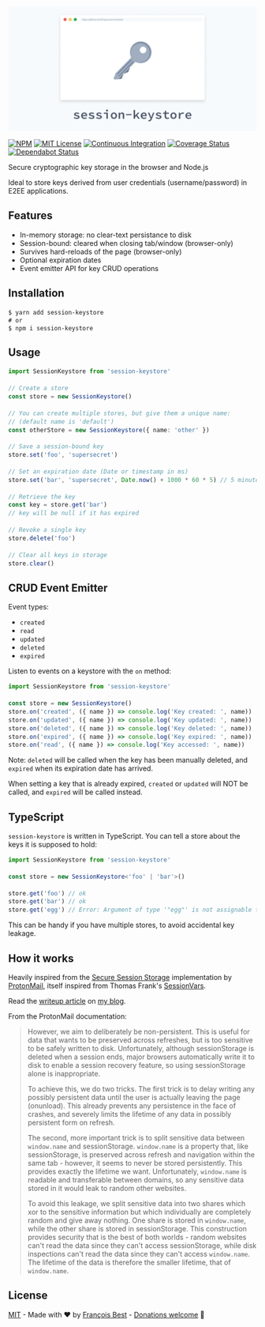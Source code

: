 <img
  src="./img/header@2x.png"
  width="640px"
  alt="session-keystore"
/>

[![NPM](https://img.shields.io/npm/v/session-keystore?color=red)](https://www.npmjs.com/package/session-keystore)
[![MIT License](https://img.shields.io/github/license/47ng/session-keystore.svg?color=blue)](https://github.com/47ng/session-keystore/blob/master/LICENSE)
[![Continuous Integration](https://github.com/47ng/session-keystore/workflows/Continuous%20Integration/badge.svg?branch=next)](https://github.com/47ng/session-keystore/actions)
[![Coverage Status](https://coveralls.io/repos/github/47ng/session-keystore/badge.svg?branch=next)](https://coveralls.io/github/47ng/session-keystore?branch=next)
[![Dependabot Status](https://api.dependabot.com/badges/status?host=github&repo=47ng/session-keystore)](https://dependabot.com)

Secure cryptographic key storage in the browser and Node.js

Ideal to store keys derived from user credentials (username/password) in
E2EE applications.

## Features

- In-memory storage: no clear-text persistance to disk
- Session-bound: cleared when closing tab/window (browser-only)
- Survives hard-reloads of the page (browser-only)
- Optional expiration dates
- Event emitter API for key CRUD operations

## Installation

```shell
$ yarn add session-keystore
# or
$ npm i session-keystore
```

## Usage

```ts
import SessionKeystore from 'session-keystore'

// Create a store
const store = new SessionKeystore()

// You can create multiple stores, but give them a unique name:
// (default name is 'default')
const otherStore = new SessionKeystore({ name: 'other' })

// Save a session-bound key
store.set('foo', 'supersecret')

// Set an expiration date (Date or timestamp in ms)
store.set('bar', 'supersecret', Date.now() + 1000 * 60 * 5) // 5 minutes

// Retrieve the key
const key = store.get('bar')
// key will be null if it has expired

// Revoke a single key
store.delete('foo')

// Clear all keys in storage
store.clear()
```

## CRUD Event Emitter

Event types:

- `created`
- `read`
- `updated`
- `deleted`
- `expired`

Listen to events on a keystore with the `on` method:

```ts
import SessionKeystore from 'session-keystore'

const store = new SessionKeystore()
store.on('created', ({ name }) => console.log('Key created: ', name))
store.on('updated', ({ name }) => console.log('Key updated: ', name))
store.on('deleted', ({ name }) => console.log('Key deleted: ', name))
store.on('expired', ({ name }) => console.log('Key expired: ', name))
store.on('read', ({ name }) => console.log('Key accessed: ', name))
```

Note: `deleted` will be called when the key has been manually deleted,
and `expired` when its expiration date has arrived.

When setting a key that is already expired, `created` or `updated` will
NOT be called, and `expired` will be called instead.

## TypeScript

`session-keystore` is written in TypeScript. You can tell a store about the keys it is supposed to hold:

```ts
import SessionKeystore from 'session-keystore'

const store = new SessionKeystore<'foo' | 'bar'>()

store.get('foo') // ok
store.get('bar') // ok
store.get('egg') // Error: Argument of type '"egg"' is not assignable to parameter of type '"foo" | "bar"'
```

This can be handy if you have multiple stores, to avoid accidental key leakage.

## How it works

Heavily inspired from the [Secure Session Storage](https://github.com/ProtonMail/proton-shared/blob/master/lib/helpers/secureSessionStorage.js#L7) implementation by [ProtonMail](https://protonmail.com),
itself inspired from Thomas Frank's [SessionVars](https://www.thomasfrank.se/sessionvars.html).

Read the [writeup article](https://francoisbest.com/posts/2019/how-to-store-e2ee-keys-in-the-browser) on [my blog](https://francoisbest.com/posts).

From the ProtonMail documentation:

> However, we aim to deliberately be non-persistent. This is useful for
> data that wants to be preserved across refreshes, but is too sensitive
> to be safely written to disk. Unfortunately, although sessionStorage is
> deleted when a session ends, major browsers automatically write it
> to disk to enable a session recovery feature, so using sessionStorage
> alone is inappropriate.
>
> To achieve this, we do two tricks. The first trick is to delay writing
> any possibly persistent data until the user is actually leaving the
> page (onunload). This already prevents any persistence in the face of
> crashes, and severely limits the lifetime of any data in possibly
> persistent form on refresh.
>
> The second, more important trick is to split sensitive data between
> `window.name` and sessionStorage. `window.name` is a property that, like
> sessionStorage, is preserved across refresh and navigation within the
> same tab - however, it seems to never be stored persistently. This
> provides exactly the lifetime we want. Unfortunately, `window.name` is
> readable and transferable between domains, so any sensitive data stored
> in it would leak to random other websites.
>
> To avoid this leakage, we split sensitive data into two shares which
> xor to the sensitive information but which individually are completely
> random and give away nothing. One share is stored in `window.name`, while
> the other share is stored in sessionStorage. This construction provides
> security that is the best of both worlds - random websites can't read
> the data since they can't access sessionStorage, while disk inspections
> can't read the data since they can't access `window.name`. The lifetime
> of the data is therefore the smaller lifetime, that of `window.name`.

## License

[MIT](https://github.com/47ng/session-keystore/blob/master/LICENSE) - Made with ❤️ by [François Best](https://francoisbest.com) - [Donations welcome](https://paypal.me/francoisbest?locale.x=fr_FR) 🙏
